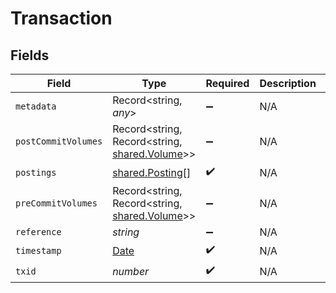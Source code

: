 # Transaction


## Fields

| Field                                                                                                                 | Type                                                                                                                  | Required                                                                                                              | Description                                                                                                           | Example                                                                                                               |
| --------------------------------------------------------------------------------------------------------------------- | --------------------------------------------------------------------------------------------------------------------- | --------------------------------------------------------------------------------------------------------------------- | --------------------------------------------------------------------------------------------------------------------- | --------------------------------------------------------------------------------------------------------------------- |
| `metadata`                                                                                                            | Record<string, *any*>                                                                                                 | :heavy_minus_sign:                                                                                                    | N/A                                                                                                                   |                                                                                                                       |
| `postCommitVolumes`                                                                                                   | Record<string, Record<string, [shared.Volume](../../../sdk/models/shared/volume.md)>>                                 | :heavy_minus_sign:                                                                                                    | N/A                                                                                                                   | {"orders:1":{"USD":{"input":100,"output":10,"balance":90}},"orders:2":{"USD":{"input":100,"output":10,"balance":90}}} |
| `postings`                                                                                                            | [shared.Posting](../../../sdk/models/shared/posting.md)[]                                                             | :heavy_check_mark:                                                                                                    | N/A                                                                                                                   |                                                                                                                       |
| `preCommitVolumes`                                                                                                    | Record<string, Record<string, [shared.Volume](../../../sdk/models/shared/volume.md)>>                                 | :heavy_minus_sign:                                                                                                    | N/A                                                                                                                   | {"orders:1":{"USD":{"input":100,"output":10,"balance":90}},"orders:2":{"USD":{"input":100,"output":10,"balance":90}}} |
| `reference`                                                                                                           | *string*                                                                                                              | :heavy_minus_sign:                                                                                                    | N/A                                                                                                                   | ref:001                                                                                                               |
| `timestamp`                                                                                                           | [Date](https://developer.mozilla.org/en-US/docs/Web/JavaScript/Reference/Global_Objects/Date)                         | :heavy_check_mark:                                                                                                    | N/A                                                                                                                   |                                                                                                                       |
| `txid`                                                                                                                | *number*                                                                                                              | :heavy_check_mark:                                                                                                    | N/A                                                                                                                   |                                                                                                                       |